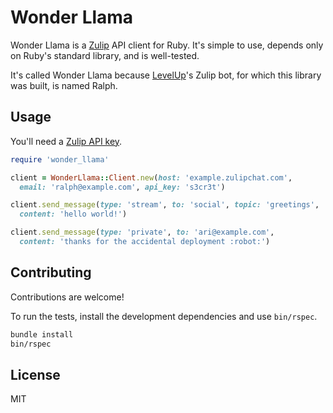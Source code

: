 # Wonder Llama

Wonder Llama is a [Zulip](https://zulipchat.com) API client for Ruby. It's simple to use, depends only on Ruby's standard library, and is well-tested.

It's called Wonder Llama because [LevelUp](https://www.thelevelup.com)'s Zulip bot, for which this library was built, is named Ralph.

## Usage

You'll need a [Zulip API key](https://zulipchat.com/api/rest).

```rb
require 'wonder_llama'

client = WonderLlama::Client.new(host: 'example.zulipchat.com',
  email: 'ralph@example.com', api_key: 's3cr3t')

client.send_message(type: 'stream', to: 'social', topic: 'greetings',
  content: 'hello world!')

client.send_message(type: 'private', to: 'ari@example.com',
  content: 'thanks for the accidental deployment :robot:')
```

## Contributing

Contributions are welcome!

To run the tests, install the development dependencies and use `bin/rspec`.

```sh
bundle install
bin/rspec
```

## License

MIT
